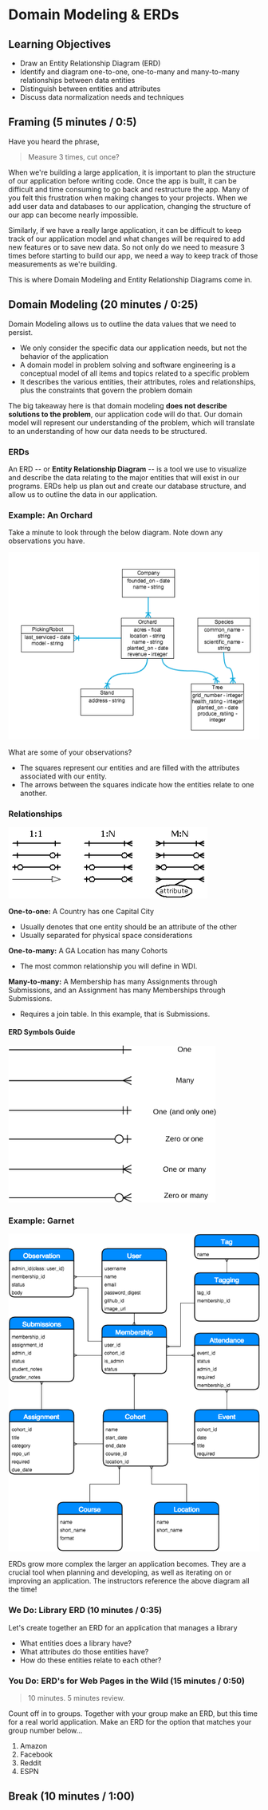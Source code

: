 # Domain Modeling & ERDs

## Learning Objectives

- Draw an Entity Relationship Diagram (ERD)
- Identify and diagram one-to-one, one-to-many and many-to-many relationships between data entities
- Distinguish between entities and attributes
- Discuss data normalization needs and techniques

## Framing (5 minutes / 0:5)

Have you heard the phrase,

> Measure 3 times, cut once?

When we're building a large application, it is important to plan the structure of our application before writing code. Once the app is built, it can be difficult and time consuming to go back and restructure the app. Many of you felt this frustration when making changes to your projects. When we add user data and databases to our application, changing the structure of our app can become nearly impossible.


Similarly, if we have a really large application, it can be difficult to keep track of our application model and what changes will be required to add new features or to save new data. So not only do we need to measure 3 times before starting to build our app, we need a way to keep track of those measurements as we're building.

This is where Domain Modeling and Entity Relationship Diagrams come in.

## Domain Modeling (20 minutes / 0:25)

Domain Modeling allows us to outline the data values that we need to persist.

- We only consider the specific data our application needs, but not the behavior of the application
- A domain model in problem solving and software engineering is a conceptual model of all items and topics related to a specific problem
- It describes the various entities, their attributes, roles and relationships, plus the constraints that govern the problem domain

The big takeaway here is that domain modeling **does not describe solutions to the problem**, our application code will do that. Our domain model will represent our understanding of the problem, which will translate to an understanding of how our data needs to be structured.

### ERDs

An ERD -- or **Entity Relationship Diagram** -- is a tool we use to visualize and describe the data relating to the major entities that will exist in our programs. ERDs help us plan out and create our database structure, and allow us to outline the data in our application.

### Example: An Orchard

Take a minute to look through the below diagram. Note down any observations you have.

![orchard example](images/orchard.png)

What are some of your observations?

- The squares represent our entities and are filled with the attributes associated with our entity.
- The arrows between the squares indicate how the entities relate to one another.

### Relationships

![relationships](images/sample-relationships.png)

**One-to-one:** A Country has one Capital City

- Usually denotes that one entity should be an attribute of the other
- Usually separated for physical space considerations

**One-to-many:** A GA Location has many Cohorts

- The most common relationship you will define in WDI.

**Many-to-many:** A Membership has many Assignments through Submissions, and an Assignment has many Memberships through Submissions.

- Requires a join table. In this example, that is Submissions.

#### ERD Symbols Guide

![ERD Notation](images/erd-notation.png)

### Example: Garnet

![garnet_erd](images/Garnet_ERD.png)

ERDs grow more complex the larger an application becomes. They are a crucial tool when planning and developing, as well as iterating on or improving an application. The instructors reference the above diagram all the time!

### We Do: Library ERD (10 minutes / 0:35)

Let's create together an ERD for an application that manages a library

- What entities does a library have?
- What attributes do those entities have?
- How do these entities relate to each other?

### You Do: ERD's for Web Pages in the Wild (15 minutes / 0:50)

> 10 minutes. 5 minutes review.

Count off in to groups. Together with your group make an ERD, but this time for a real world application. Make an ERD for the option that matches your group number below...

1. Amazon
1. Facebook
1. Reddit
1. ESPN

## Break (10 minutes / 1:00)
